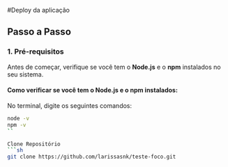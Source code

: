 #Deploy da aplicação

## Passo a Passo

### 1. Pré-requisitos

Antes de começar, verifique se você tem o **Node.js** e o **npm** instalados no seu sistema.

#### Como verificar se você tem o Node.js e o npm instalados:

No terminal, digite os seguintes comandos:

```bash
node -v
npm -v
``

Clone Repositório
```sh
git clone https://github.com/larissasnk/teste-foco.git
```
